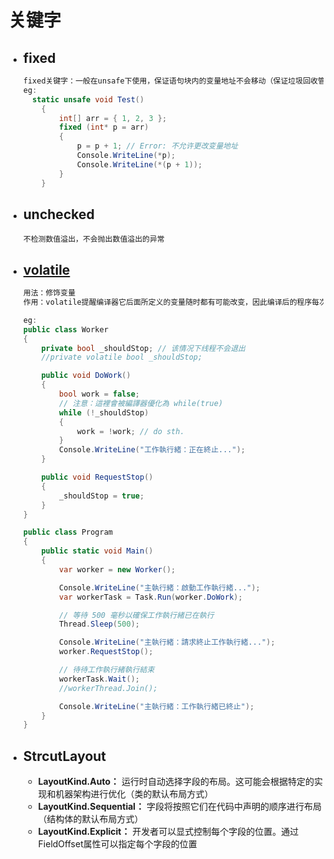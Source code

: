 # 关键字

- ## fixed

  ```c#
  fixed关键字：一般在unsafe下使用，保证语句块内的变量地址不会移动（保证垃圾回收管理器能够正确回收变量）
  eg:
  	static unsafe void Test()
      {
          int[] arr = { 1, 2, 3 };
          fixed (int* p = arr)
          {
              p = p + 1; // Error: 不允许更改变量地址
              Console.WriteLine(*p);
              Console.WriteLine(*(p + 1));
          }
      }
  ```

- ## unchecked

  ```
  不检测数值溢出，不会抛出数值溢出的异常
  ```

- ## [volatile](https://www.cnblogs.com/OpenCoder/p/7723825.html)

  ```C#
  用法：修饰变量
  作用：volatile提醒编译器它后面所定义的变量随时都有可能改变，因此编译后的程序每次需要存储或读取这个变量的时候，都会直接从变量地址中读取数据。如果没有volatile关键字，则编译器可能优化读取和存储，可能暂时使用寄存器中的值，如果这个变量由多线程更新了的话，将出现不一致的现象。
  
  eg:
  public class Worker
  {
      private bool _shouldStop; // 该情况下线程不会退出
      //private volatile bool _shouldStop;
  
      public void DoWork()
      {
          bool work = false;
          // 注意：這裡會被編譯器優化為 while(true)
          while (!_shouldStop)
          {
              work = !work; // do sth.
          }
          Console.WriteLine("工作執行緒：正在終止...");
      }
  
      public void RequestStop()
      {
          _shouldStop = true;
      }
  }
  
  public class Program
  {
      public static void Main()
      {
          var worker = new Worker();
  
          Console.WriteLine("主執行緒：啟動工作執行緒...");
          var workerTask = Task.Run(worker.DoWork);
  
          // 等待 500 毫秒以確保工作執行緒已在執行
          Thread.Sleep(500);
  
          Console.WriteLine("主執行緒：請求終止工作執行緒...");
          worker.RequestStop();
  
          // 待待工作執行緒執行結束
          workerTask.Wait();
          //workerThread.Join();
  
          Console.WriteLine("主執行緒：工作執行緒已終止");
      }
  }
  ```

- ## StrcutLayout
  - **LayoutKind.Auto：** 运行时自动选择字段的布局。这可能会根据特定的实现和机器架构进行优化（类的默认布局方式）
  - **LayoutKind.Sequential：** 字段将按照它们在代码中声明的顺序进行布局（结构体的默认布局方式）
  - **LayoutKind.Explicit：** 开发者可以显式控制每个字段的位置。通过FieldOffset属性可以指定每个字段的位置
  

  

